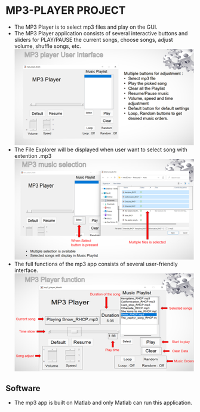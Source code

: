 # MP3-PLAYER PROJECT
- The MP3 Player is to select mp3 files and play on the GUI.
- The MP3 Player application consists of several interactive buttons and sliders for PLAY/PAUSE the current songs, choose songs, adjust volume, shuffle songs, etc.
![MP3 PLAYER](/figure/mp3-player.png)
- The File Explorer will be displayed when user want to select song with extention .mp3
![FILES SELECT](/figure/files-select.png)
- The full functions of the mp3 app consists of several user-friendly interface.
![MP3 FUNCTION](/figure/mp3-function.png)
## Software
- The mp3 app is built on Matlab and only Matlab can run this application.
